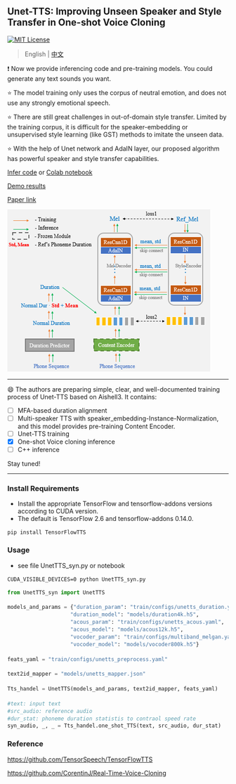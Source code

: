 ## Unet-TTS: Improving Unseen Speaker and Style Transfer in One-shot Voice Cloning
[![MIT License](https://img.shields.io/badge/license-MIT-blue.svg?style=flat)](http://choosealicense.com/licenses/mit/)

> English | [中文](README-CN.md)

:exclamation: Now we provide inferencing code and pre-training models. You could generate any text sounds you want.

:star: The model training only uses the corpus of neutral emotion, and does not use any strongly emotional speech.

:star: There are still great challenges in out-of-domain style transfer. Limited by the training corpus, it is difficult for the speaker-embedding or unsupervised style learning (like GST) methods to imitate the unseen data.

:star: With the help of Unet network and AdaIN layer, our proposed algorithm has powerful speaker and style transfer capabilities.

[Infer code](notebook) or [Colab notebook](https://colab.research.google.com/drive/1sEDvKTJCY7uosb7TvTqwyUdwNPiv3pBW#scrollTo=puzhCI99LY_a)

[Demo results](https://cmsmartvoice.github.io/Unet-TTS/)

[Paper link](https://arxiv.org/abs/2109.11115)

![](./pics/structure.png)

---
:smile: The authors are preparing simple, clear, and well-documented training process of Unet-TTS based on Aishell3.
It contains:
- [ ] MFA-based duration alignment
- [ ] Multi-speaker TTS with speaker_embedding-Instance-Normalization, and this model provides pre-training Content Encoder.
- [ ] Unet-TTS training
- [x] One-shot Voice cloning inference
- [ ] C++ inference

 Stay tuned!

---
### Install Requirements
- Install the appropriate TensorFlow and tensorflow-addons versions according to CUDA version. 
- The default is TensorFlow 2.6 and tensorflow-addons 0.14.0.
```shell
pip install TensorFlowTTS
```

### Usage
- see file UnetTTS_syn.py or notebook
```shell
CUDA_VISIBLE_DEVICES=0 python UnetTTS_syn.py
```

```python
from UnetTTS_syn import UnetTTS

models_and_params = {"duration_param": "train/configs/unetts_duration.yaml",
                    "duration_model": "models/duration4k.h5",
                    "acous_param": "train/configs/unetts_acous.yaml",
                    "acous_model": "models/acous12k.h5",
                    "vocoder_param": "train/configs/multiband_melgan.yaml",
                    "vocoder_model": "models/vocoder800k.h5"}

feats_yaml = "train/configs/unetts_preprocess.yaml"

text2id_mapper = "models/unetts_mapper.json"

Tts_handel = UnetTTS(models_and_params, text2id_mapper, feats_yaml)

#text: input text
#src_audio: reference audio
#dur_stat: phoneme duration statistis to contraol speed rate
syn_audio, _, _ = Tts_handel.one_shot_TTS(text, src_audio, dur_stat)
```

### Reference
https://github.com/TensorSpeech/TensorFlowTTS

https://github.com/CorentinJ/Real-Time-Voice-Cloning